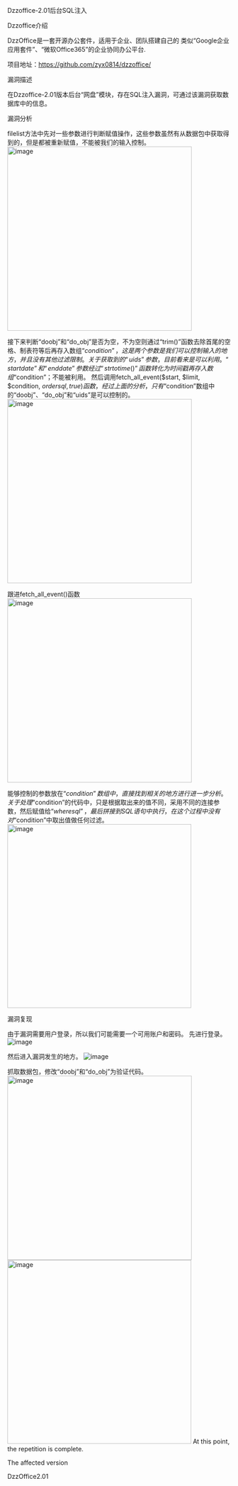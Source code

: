 Dzzoffice-2.01后台SQL注入

Dzzoffice介绍

DzzOffice是一套开源办公套件，适用于企业、团队搭建自己的 类似“Google企业应用套件”、“微软Office365”的企业协同办公平台.

项目地址：https://github.com/zyx0814/dzzoffice/

漏洞描述

在Dzzoffice-2.01版本后台“网盘”模块，存在SQL注入漏洞，可通过该漏洞获取数据库中的信息。

漏洞分析

filelist方法中先对一些参数进行判断赋值操作，这些参数虽然有从数据包中获取得到的，但是都被重新赋值，不能被我们的输入控制。
<img width="416" alt="image" src="https://github.com/EternalGemini/dzz/assets/98577439/de7a5c95-1366-4fa1-b532-cb0a3c98fb3c">

接下来判断“doobj”和“do_obj”是否为空，不为空则通过“trim()”函数去除首尾的空格、制表符等后再存入数组“$condition”，这是两个参数是我们可以控制输入的地方，并且没有其他过滤限制。关于获取到的“uids”参数，目前看来是可以利用。
“startdate”和“enddate”参数经过“strtotime()”函数转化为时间戳再存入数组“$condition”；不能被利用。
然后调用fetch_all_event($start, $limit, $condition, $ordersql, true)函数，经过上面的分析，只有“$condition”数组中的“doobj”、“do_obj”和“uids”是可以控制的。
<img width="416" alt="image" src="https://github.com/EternalGemini/dzz/assets/98577439/c8a001ae-b34b-43c1-a58d-881795a9e9f3">

跟进fetch_all_event()函数
<img width="416" alt="image" src="https://github.com/EternalGemini/dzz/assets/98577439/46a94c51-252e-4974-885f-1b223fa8b2c6">

能够控制的参数放在“$condition”数组中，直接找到相关的地方进行进一步分析。
关于处理“$condition”的代码中，只是根据取出来的值不同，采用不同的连接参数，然后赋值给“$wheresql”，最后拼接到SQL语句中执行，在这个过程中没有对“$condition”中取出值做任何过滤。
<img width="415" alt="image" src="https://github.com/EternalGemini/dzz/assets/98577439/b8051b41-8a2a-4dde-9792-253b6db5e14d">

漏洞复现

由于漏洞需要用户登录，所以我们可能需要一个可用账户和密码。
先进行登录。
![image](https://github.com/EternalGemini/dzz/assets/98577439/1b9fdede-32c2-4be2-a0f5-b205f2fbaf91)

然后进入漏洞发生的地方。
![image](https://github.com/EternalGemini/dzz/assets/98577439/dcac45ca-af4d-417a-a162-2f1217e5c4f4)

抓取数据包，修改“doobj”和“do_obj”为验证代码。
<img width="416" alt="image" src="https://github.com/EternalGemini/dzz/assets/98577439/247413a7-3687-48af-9338-ce77117c4407">
<img width="415" alt="image" src="https://github.com/EternalGemini/dzz/assets/98577439/d7bb60e2-c35e-4bf8-b7cd-c4984739cd22">
At this point, the repetition is complete.

The affected version

DzzOffice2.01
